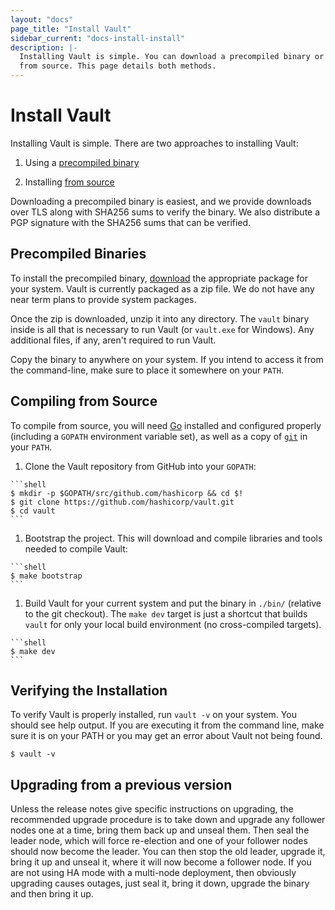 ```yaml
---
layout: "docs"
page_title: "Install Vault"
sidebar_current: "docs-install-install"
description: |-
  Installing Vault is simple. You can download a precompiled binary or compile
  from source. This page details both methods.
---
```


# Install Vault

Installing Vault is simple. There are two approaches to installing Vault:

1. Using a [precompiled binary](#precompiled-binaries)

1. Installing [from source](#compiling-from-source)

Downloading a precompiled binary is easiest, and we provide downloads over TLS
along with SHA256 sums to verify the binary. We also distribute a PGP signature
with the SHA256 sums that can be verified.

## Precompiled Binaries

To install the precompiled binary, [download](/downloads.html) the appropriate
package for your system. Vault is currently packaged as a zip file. We do not
have any near term plans to provide system packages.

Once the zip is downloaded, unzip it into any directory. The `vault` binary
inside is all that is necessary to run Vault (or `vault.exe` for Windows). Any
additional files, if any, aren't required to run Vault.

Copy the binary to anywhere on your system. If you intend to access it from the
command-line, make sure to place it somewhere on your `PATH`.

## Compiling from Source

To compile from source, you will need [Go](https://golang.org) installed and
configured properly (including a `GOPATH` environment variable set), as well
as a copy of [`git`](https://www.git-scm.com/) in your `PATH`.

  1. Clone the Vault repository from GitHub into your `GOPATH`:

    ```shell
    $ mkdir -p $GOPATH/src/github.com/hashicorp && cd $!
    $ git clone https://github.com/hashicorp/vault.git
    $ cd vault
    ```

  1. Bootstrap the project. This will download and compile libraries and tools
  needed to compile Vault:

    ```shell
    $ make bootstrap
    ```

  1. Build Vault for your current system and put the
  binary in `./bin/` (relative to the git checkout). The `make dev` target is
  just a shortcut that builds `vault` for only your local build environment (no
  cross-compiled targets).

    ```shell
    $ make dev
    ```

## Verifying the Installation

To verify Vault is properly installed, run `vault -v` on your system. You should
see help output. If you are executing it from the command line, make sure it is
on your PATH or you may get an error about Vault not being found.

```shell
$ vault -v
```
## Upgrading from a previous version

Unless the release notes give specific instructions on upgrading, the recommended upgrade procedure is to take down and upgrade any follower nodes one at a time, bring them back up and unseal them. Then seal the leader node, which will force re-election and one of your follower nodes should now become the leader.  You can then stop the old leader, upgrade it, bring it up and unseal it, where it will now become a follower node. If you are not using HA mode with a multi-node deployment, then obviously upgrading causes outages, just seal it, bring it down, upgrade the binary and then bring it up.
